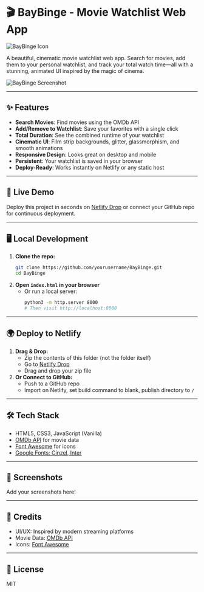 # 🎬 BayBinge - Movie Watchlist Web App

![BayBinge Icon](baybinge-icon.png)

A beautiful, cinematic movie watchlist web app. Search for movies, add them to your personal watchlist, and track your total watch time—all with a stunning, animated UI inspired by the magic of cinema.

![BayBinge Screenshot](screenshot.png)

---

## ✨ Features
- **Search Movies**: Find movies using the OMDb API
- **Add/Remove to Watchlist**: Save your favorites with a single click
- **Total Duration**: See the combined runtime of your watchlist
- **Cinematic UI**: Film strip backgrounds, glitter, glassmorphism, and smooth animations
- **Responsive Design**: Looks great on desktop and mobile
- **Persistent**: Your watchlist is saved in your browser
- **Deploy-Ready**: Works instantly on Netlify or any static host

---

## 🚀 Live Demo
Deploy this project in seconds on [Netlify Drop](https://app.netlify.com/drop) or connect your GitHub repo for continuous deployment.

---

## 🖥️ Local Development

1. **Clone the repo:**
   ```bash
   git clone https://github.com/yourusername/BayBinge.git
   cd BayBinge
   ```
2. **Open `index.html` in your browser**
   - Or run a local server:
     ```bash
     python3 -m http.server 8000
     # Then visit http://localhost:8000
     ```

---

## 🌍 Deploy to Netlify
1. **Drag & Drop:**
   - Zip the contents of this folder (not the folder itself)
   - Go to [Netlify Drop](https://app.netlify.com/drop)
   - Drag and drop your zip file
2. **Or Connect to GitHub:**
   - Push to a GitHub repo
   - Import on Netlify, set build command to blank, publish directory to `/`

---

## 🛠️ Tech Stack
- HTML5, CSS3, JavaScript (Vanilla)
- [OMDb API](https://www.omdbapi.com/) for movie data
- [Font Awesome](https://fontawesome.com/) for icons
- [Google Fonts: Cinzel, Inter](https://fonts.google.com/)

---

## 📸 Screenshots
Add your screenshots here!

---

## 📝 Credits
- UI/UX: Inspired by modern streaming platforms
- Movie Data: [OMDb API](https://www.omdbapi.com/)
- Icons: [Font Awesome](https://fontawesome.com/)

---

## 📄 License
MIT
